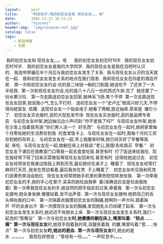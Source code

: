 ```yaml
---
layout:     post
title:      "网友帖子:我的初恋女友和 现任女友。。。咳"
date:       2005-11-21 16:11:23
author:     "Vincent"
header-img:  "img/xinyuan-no7.jpg"
catalog: false
tags:
    - 新浪博客
    - 无聊
---
```



 我的初恋女友和 现任女友。。。咳      我的初恋女友初恋时19岁.  我的现任女友初恋时16岁.   我的初恋女友是我的大学同学.  我的现任女友是我在泡吧时认识的.   我连哄带骗花半个月后与我初恋女友发生了关系.  我与现任女友认识的当天就在一起.   我和初恋女友发生关系的地点在我们宿舍.  我和现任女友在四星的酒店开房.   第一次和初恋女友约会.吃的是二块钱一碗的刀削面.她说吃不  了还夹了一大半给我.  第一次和现任女友约会,吃的是八十八元一份的西式牛排.完了  她还要了一份水果沙拉.   第一次走路送初恋女友回家,她神采飞扬.笑个不停  第一次走路送现任女友回家,她说我小气,怎么不打的.   送初恋女友一个“史卢比“她高兴好几天,不停得向她室友  炫耀.  送现任女友一个铂金戒子.她看了两眼,放近抽屉.原来是  嫌它小了.   初恋女友买衣服时,逛的大型批发市场  现任女友买衣服时,逛的是品牌专卖店   与初恋女友吵架,她边抽泣边小声问到:“你不爱我了吗?“  与现任女友吵架,她坐在沙发上指着我骂道:“你们男人没一个  好东西“   与初恋女友在一起时,她把家里每个月寄给她的生活费存到我  的食堂饭卡上.  与现任女友在一起时,我每个月的工资存到她的存折上.   与初恋女友在一起,早上我醒来时候,她已经买好了早餐等我起  来吃.  与现任女友在一起,她躺在床上对我说:“老公,我饿!去给我买  早餐.“   初恋女友下课后在我教室门口等我一起去食堂吃饭.甚至有时  打了饭送来给我吃.  现在我经常下班了回来买菜做饭等现任女友回来吃.甚至有时  还得给她送过去.   初恋女友经常坐在我身边陪我上网到天亮,最后她伏在桌子上  睡着了.  现任女友经常打麻将打天亮 ,我坐在旁边看着,最后我坐在凳  子上睡着了.   初恋女友听见我和死党们说黄色笑话会脸红.  现任女友经常把她手机里的黄色短信转发给我.   第一次牵我初恋女友的手,她的手心在冒汗.呆呆的她任由我牵  着(准确说应该是任由我拖着)  第一次牵我现任女友的手,她自然的把手指反扣过来,牵着我   第一次与初恋女友接吻,她全身发麻.傻傻站着,发不出声音.  第一次与现任女友接吻.她把自己的舌头伸向我的口中.   第一次隔着衣服摸初恋女友的胸脯,她啊的一声大叫.跳着跺开  吓的全身出汗  第一次摸现任女友的胸脯,发现她乳头已经硬了起来.   第一次与初恋女友发生关系时,她迟迟不肯脱衣上床.  第一次与现任女友发生关系时,我们一起洗的“鸳鸯浴“   第一次与初恋女友**时,她傻傻的躺在床上,嘴里叫着:  “轻点......痛“  第一次与现任女友**时,她双手抱着我的背,双腿夹着我  的腰,嘴里叫着:“恩......快点“  第一次与初恋女友**时,她出的是血.  第一次与现任女友**时,她出的是水  。。。。。。  我现在好想说：“曾经有一份。。。”  一声叹息中。。。。



